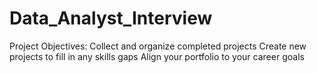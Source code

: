# Data_Analyst_Interview
Project Objectives: Collect and organize completed projects Create new projects to fill in any skills gaps Align your portfolio to your career goals
